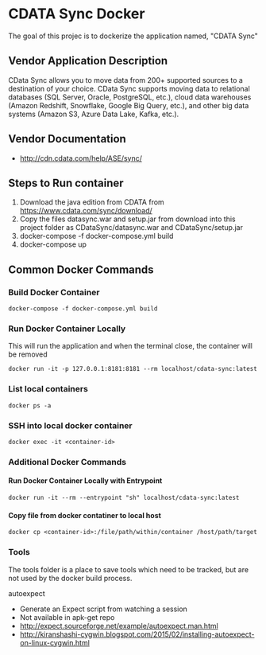 # CDATA Sync Docker
The goal of this projec is to dockerize the application named, "CDATA Sync"
## Vendor Application Description
CData Sync allows you to move data from 200+ supported sources to a destination of your choice. CData Sync supports moving data to relational databases (SQL Server, Oracle, PostgreSQL, etc.), cloud data warehouses (Amazon Redshift, Snowflake, Google Big Query, etc.), and other big data systems (Amazon S3, Azure Data Lake, Kafka, etc.).
## Vendor Documentation
* http://cdn.cdata.com/help/ASE/sync/

## Steps to Run container
1. Download the java edition from CDATA from https://www.cdata.com/sync/download/
1. Copy the files datasync.war and setup.jar from download into this project folder as CDataSync/datasync.war and CDataSync/setup.jar
1. docker-compose -f docker-compose.yml build
1. docker-compose up

## Common Docker Commands
### Build Docker Container
`docker-compose -f docker-compose.yml build`

### Run Docker Container Locally
This will run the application and when the terminal close, the container will be removed

`docker run -it -p 127.0.0.1:8181:8181 --rm localhost/cdata-sync:latest`

### List local containers
`docker ps -a`

### SSH into local docker container
`docker exec -it <container-id>`

### Additional Docker Commands
#### Run Docker Container Locally with Entrypoint
`docker run -it --rm --entrypoint "sh" localhost/cdata-sync:latest`

#### Copy file from docker contatiner to local host
`docker cp <container-id>:/file/path/within/container /host/path/target`

### Tools
The tools folder is a place to save tools which need to be tracked, but are not used by the docker build process.

autoexpect
* Generate an Expect script from watching a session
* Not available in apk-get repo
* http://expect.sourceforge.net/example/autoexpect.man.html
* http://kiranshashi-cygwin.blogspot.com/2015/02/installing-autoexpect-on-linux-cygwin.html